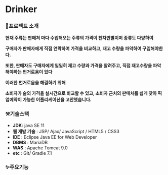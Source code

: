 # Drinker

### 📍**프로젝트 소개**

**현재 주류는 판매처 마다 수입해오는 주류의 가격이 천차만별이며 종류도 다양하여** 

**구매자가 판매자에게 직접 연락하여 가격을 비교하고, 재고 수량을 파악하여 구입해야한다.**

**또한, 판매자도 구매자에게 일일히 재고 수량과 가격을 알려주고, 직접 재고수량을 파악해야하는 번거로움이 있다**

**이러한 번거로움을 해결하기 위해** 

**소비자가 술의 가격을 실시간으로 비교할 수 있고, 소비자 근처의 판매처를 쉽게 찾아 픽업예약이 가능한 어플리케이션을  고안했습니다.** 


### **⚒기술스택**

- **JDK**: java SE 11
- **웹 개발 기술** : JSP/ Ajax/ JavaScript / HTML5 / CSS3
- **IDE** : Eclipse Java EE for Web Developer
- **DBMS** : MariaDB
- **WAS** : Apache Tomcat 9.0
- **etc** : Git/ Gradle 7.1

### ✨주요기능

